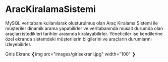 # AracKiralamaSistemi
MySQL veritabanı kullanılarak oluşturulmuş olan Araç Kiralama Sistemi ile müşteriler dinamik arama yapabilirler ve 
veritabanında müsait durumda olan araçları istedikleri tarihler arasında kiralayabilirler. 
Yöneticiler ise kendilerine özel ekranda sistemdeki müşterilerin bilgilerini ve araçların durumlarını izleyebilirler.

Giriş Ekranı:
❮img src="images/girisekrani.jpg" width="100" ❯
